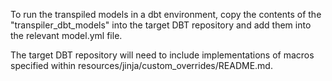 To run the transpiled models in a dbt environment, copy the contents of the "transpiler_dbt_models" into the target DBT repository and add them into the relevant model.yml file.

The target DBT repository will need to include implementations of macros specified within resources/jinja/custom_overrides/README.md.